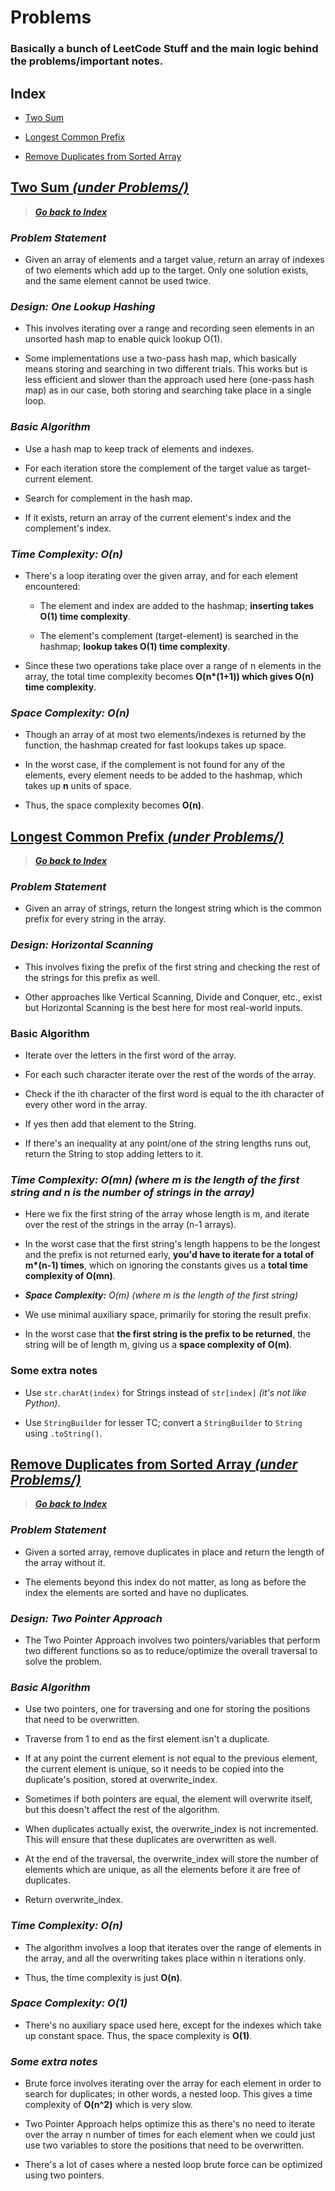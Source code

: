 # Problems

### Basically a bunch of LeetCode Stuff and the main logic behind the problems/important notes.

## Index 

- [Two Sum](#two-sum-under-problems)

- [Longest Common Prefix](#longest-common-prefix-under-problems)

- [Remove Duplicates from Sorted Array](#remove-duplicates-from-sorted-array-under-problems)


## [__Two Sum__ _(under Problems/)_](Problems/TwoSum.java)
> ___[Go back to Index](#index)___

### *__Problem Statement__*  

- Given an array of elements and a target value, return an array of indexes of two elements which add up to the target. Only one solution exists, and the same element cannot be used twice.

### *__Design:__ One Lookup Hashing*

- This involves iterating over a range and recording seen elements in an unsorted hash map to enable quick lookup O(1).

- Some implementations use a two-pass hash map, which basically means storing and searching in two different trials. This works but is less efficient and slower than the approach used here (one-pass hash map) as in our case, both storing and searching take place in a single loop.

### ___Basic Algorithm___

- Use a hash map to keep track of elements and indexes.

- For each iteration store the complement of the target value as target-current element.

- Search for complement in the hash map.

- If it exists, return an array of the current element's index and the complement's index.

    
### *__Time Complexity:__ O(n)*

- There's a loop iterating over the given array, and for each element encountered:

    - The element and index are added to the hashmap; __inserting takes O(1) time complexity__.

    - The element's complement (target-element) is searched in the hashmap; __lookup takes O(1) time complexity__.

- Since these two operations take place over a range of n elements in the array, the total time complexity becomes __O(n*(1+1)) which gives O(n) time complexity__.
    
### *__Space Complexity:__ O(n)*

- Though an array of at most two elements/indexes is returned by the function, the hashmap created for fast lookups takes up space.

- In the worst case, if the complement is not found for any of the elements, every element needs to be added to the hashmap, which takes up __n__ units of space.

- Thus, the space complexity becomes __O(n)__.
    
        
## [__Longest Common Prefix__ _(under Problems/)_](Problems/LongestStrPrefix.java)
> ___[Go back to Index](#index)___

### *__Problem Statement__*

- Given an array of strings, return the longest string which is the common prefix for every string in the array.

### *__Design:__ Horizontal Scanning*

- This involves fixing the prefix of the first string and checking the rest of the strings for this prefix as well.

- Other approaches like Vertical Scanning, Divide and Conquer, etc., exist but Horizontal Scanning is the best here for most real-world inputs.

### __Basic Algorithm__
 
- Iterate over the letters in the first word of the array.
    
- For each such character iterate over the rest of the words of the array. 
    
- Check if the ith character of the first word is equal to the ith character of every other word in the array.
  
- If yes then add that element to the String.

- If there's an inequality at any point/one of the string lengths runs out, return the String to stop adding letters to it.
 
### *__Time Complexity:__ O(mn) (where m is the length of the first string and n is the number of strings in the array)*

- Here we fix the first string of the array whose length is m, and iterate over the rest of the strings in the array (n-1 arrays).

- In the worst case that the first string's length happens to be the longest and the prefix is not returned early, __you'd have to iterate for a total of m*(n-1) times__, which on ignoring the constants gives us a __total time complexity of O(mn)__.

- *__Space Complexity:__ O(m) (where m is the length of the first string)*

- We use minimal auxiliary space, primarily for storing the result prefix.

- In the worst case that __the first string is the prefix to be returned__, the string will be of length m, giving us a __space complexity of O(m)__.

### Some extra notes

- Use `str.charAt(index)` for Strings instead of `str[index]` _(it's not like Python)_.

- Use `StringBuilder` for lesser TC; convert a `StringBuilder` to `String` using `.toString()`.

## [__Remove Duplicates from Sorted Array__ _(under Problems/)_](Problems/Remove_Duplicates_Sorted.java)
> ___[Go back to Index](#index)___

### *__Problem Statement__*

- Given a sorted array, remove duplicates in place and return the length of the array without it. 

- The elements beyond this index do not matter, as long as before the index the elements are sorted and have no duplicates.

### *__Design:__ Two Pointer Approach*
- The Two Pointer Approach involves two pointers/variables that perform two different functions so as to reduce/optimize the overall traversal to solve the problem.

### *__Basic Algorithm__*
- Use two pointers, one for traversing and one for storing the positions that need to be overwritten.

- Traverse from 1 to end as the first element isn't a duplicate.

- If at any point the current element is not equal to the previous element, the current element is unique, so it needs to be copied into the duplicate's position, stored at overwrite_index.

- Sometimes if both pointers are equal, the element will overwrite itself, but this doesn't affect the rest of the algorithm.

- When duplicates actually exist, the overwrite_index is not incremented. This will ensure that these duplicates are overwritten as well.

- At the end of the traversal, the overwrite_index will store the number of elements which are unique, as all the elements before it are free of duplicates.

- Return overwrite_index.

### *__Time Complexity:__ O(n)*

- The algorithm involves a loop that iterates over the range of elements in the array, and all the overwriting takes place within n iterations only.

- Thus, the time complexity is just __O(n)__.

### *__Space Complexity:__ O(1)*

- There's no auxiliary space used here, except for the indexes which take up constant space. Thus, the space complexity is __O(1)__.

### ___Some extra notes___

- Brute force involves iterating over the array for each element in order to search for duplicates; in other words, a nested loop. This gives a time complexity of __O(n^2)__ which is very slow.

- Two Pointer Approach helps optimize this as there's no need to iterate over the array n number of times for each element when we could just use two variables to store the positions that need to be overwritten.

- There's a lot of cases where a nested loop brute force can be optimized using two pointers.

